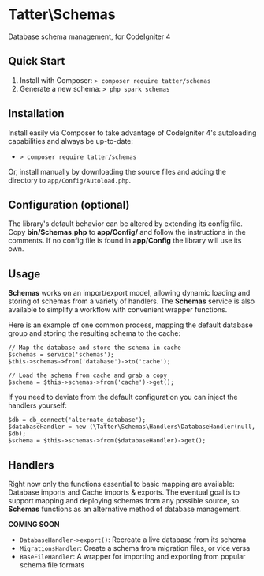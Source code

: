# Tatter\Schemas
Database schema management, for CodeIgniter 4

## Quick Start

1. Install with Composer: `> composer require tatter/schemas`
2. Generate a new schema: `> php spark schemas`

## Installation

Install easily via Composer to take advantage of CodeIgniter 4's autoloading capabilities
and always be up-to-date:
* `> composer require tatter/schemas`

Or, install manually by downloading the source files and adding the directory to
`app/Config/Autoload.php`.

## Configuration (optional)

The library's default behavior can be altered by extending its config file. Copy
**bin/Schemas.php** to **app/Config/** and follow the instructions
in the comments. If no config file is found in **app/Config** the library will use its own.

## Usage

**Schemas** works on an import/export model, allowing dynamic loading and storing of schemas
from a variety of handlers. The **Schemas** service is also available to simplify a workflow
with convenient wrapper functions.

Here is an example of one common process, mapping the default database group and storing
the resulting schema to the cache:

```
// Map the database and store the schema in cache
$schemas = service('schemas');
$this->schemas->from('database')->to('cache');

// Load the schema from cache and grab a copy
$schema = $this->schemas->from('cache')->get();
```

If you need to deviate from the default configuration you can inject the handlers yourself:
```
$db = db_connect('alternate_database');
$databaseHandler = new (\Tatter\Schemas\Handlers\DatabaseHandler(null, $db);
$schema = $this->schemas->from($databaseHandler)->get();
```

## Handlers

Right now only the functions essential to basic mapping are available: Database imports
and Cache imports & exports. The eventual goal is to support mapping and deploying schemas
from any possible source, so **Schemas** functions as an alternative method of database
management.

**COMING SOON**
* `DatabaseHandler->export()`: Recreate a live database from its schema
* `MigrationsHandler`: Create a schema from migration files, or vice versa
* `BaseFileHandler`: A wrapper for importing and exporting from popular schema file formats
